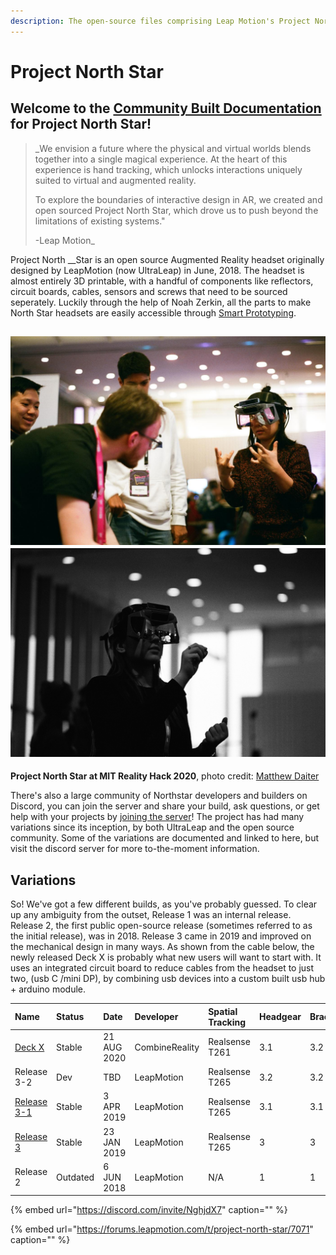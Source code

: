 ```yaml
---
description: The open-source files comprising Leap Motion's Project North Star AR Headset.
---
```


# Project North Star

## Welcome to the [Community Built Documentation](https://project-north-star.gitbook.io/project-north-star/) for Project North Star!

> _We envision a future where the physical and virtual worlds blends together into a single magical experience. At the heart of this experience is hand tracking, which unlocks interactions uniquely suited to virtual and augmented reality.   
>   
> To explore the boundaries of interactive design in AR, we created and open sourced Project North Star, which drove us to push beyond the limitations of existing systems."  
>   
> -Leap Motion_

Project North __Star is an open source Augmented Reality headset originally designed by LeapMotion \(now UltraLeap\) in June, 2018. The headset is almost entirely 3D printable, with a handful of components like reflectors, circuit boards, cables, sensors and screws that need to be sourced seperately. Luckily through the help of Noah Zerkin, all the parts to make North Star headsets are easily accessible through [Smart Prototyping](https://www.smart-prototyping.com/AR-VR-MR-XR/AR-VR-Kits-Bundles).

## ![](.gitbook/assets/77282ad5-ddca-4973-aa17-0e2b34dce0a5.jpeg) ![](.gitbook/assets/self-rated_best_shot.jpg) 

**Project North Star at MIT Reality Hack 2020**, photo credit: [Matthew Daiter](https://daiter.dev/)

There's also a large community of Northstar developers and builders on Discord, you can join the server and share your build, ask questions, or get help with your projects by [joining the server](https://discord.gg/9TtZhb4)! The project has had many variations since its inception, by both UltraLeap and the open source community. Some of the variations are documented and linked to here, but visit the discord server for more to-the-moment information.

## Variations

So! We've got a few different builds, as you've probably guessed. To clear up any ambiguity from the outset, Release 1 was an internal release. Release 2, the first public open-source release \(sometimes referred to as the initial release\), was in 2018. Release 3 came in 2019 and improved on the mechanical design in many ways. As shown from the cable below, the newly released Deck X is probably what new users will want to start with. It uses an integrated circuit board to reduce cables from the headset to just two, \(usb C /mini DP\), by combining usb devices into a custom built usb hub + arduino module. 

| Name | Status | Date | Developer | Spatial Tracking | Headgear | Bracket |
| :--- | :--- | :--- | :--- | :--- | :--- | :--- |
| [Deck X](mechanical/combine-reality-deck-x/) | Stable | 21 AUG 2020 | CombineReality | Realsense T261 | 3.1 | 3.2 |
| Release 3-2 | Dev | TBD | LeapMotion | Realsense T265 | 3.2 | 3.2 |
| [Release 3-1](mechanical/release-3/) | Stable | 3 APR 2019 | LeapMotion | Realsense T265 | 3.1 | 3.1 |
| [Release 3](mechanical/release-3/) | Stable | 23 JAN 2019 | LeapMotion | Realsense T265 | 3 | 3 |
| Release 2 | Outdated | 6 JUN 2018 | LeapMotion | N/A | 1 | 1 |

{% embed url="https://discord.com/invite/NghjdX7" caption="" %}

{% embed url="https://forums.leapmotion.com/t/project-north-star/7071" caption="" %}


